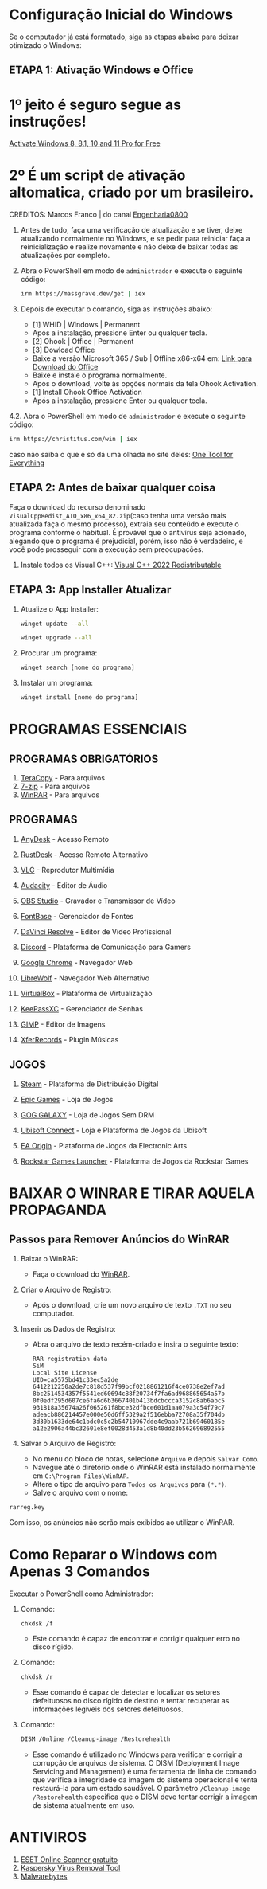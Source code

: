 # Configuração Inicial do Windows

Se o computador já está formatado, siga as etapas abaixo para deixar otimizado o Windows:

## ETAPA 1: Ativação Windows e Office
# 1º jeito é seguro segue as instruções!
[Activate Windows 8, 8.1, 10 and 11 Pro for Free](https://gist.github.com/Minionguyjpro/d913b3931e844ad8ad9a758a4aca4b63)

# 2º É um script de ativação altomatica, criado por um brasileiro. 

CREDITOS: Marcos Franco | do canal [Engenharia0800](https://www.youtube.com/@engenharia0800)

1. Antes de tudo, faça uma verificação de atualização e se tiver, deixe atualizando normalmente no Windows, e se pedir para reiniciar faça a reinicialização e realize novamente e não deixe de baixar todas as atualizações por completo.

3. Abra o PowerShell em modo de `administrador` e execute o seguinte código:
   
    ```bash
    irm https://massgrave.dev/get | iex
    ```
4. Depois de executar o comando, siga as instruções abaixo:
   - [1] WHID | Windows | Permanent
   - Após a instalação, pressione Enter ou qualquer tecla.
   - [2] Ohook | Office | Permanent
   - [3] Dowload Office
   - Baixe a versão Microsoft 365 / Sub | Offline x86-x64 em: [Link para Download do Office](https://gravesoft.dev/download_windows_office/office_c2r_links/#portuguese-brazil-pt-br)
   - Baixe e instale o programa normalmente.
   - Após o download, volte às opções normais da tela Ohook Activation.
   - [1] Install Ohook Office Activation
   - Após a instalação, pressione Enter ou qualquer tecla.
   
4.2. Abra o PowerShell em modo de `administrador` e execute o seguinte código:
   ```bash
   irm https://christitus.com/win | iex
   ```
caso não saiba o que é só dá uma olhada no site deles: [One Tool for Everything](https://christitus.com/one-tool-for-everything/)

## ETAPA 2: Antes de baixar qualquer coisa

Faça o download do recurso denominado `VisualCppRedist_AIO_x86_x64_82.zip`(caso tenha uma versão mais atualizada faça o mesmo processo), extraia seu conteúdo e execute o programa conforme o habitual. É provável que o antivírus seja acionado, alegando que o programa é prejudicial, porém, isso não é verdadeiro, e você pode prosseguir com a execução sem preocupações.

1. Instale todos os Visual C++: [Visual C++ 2022 Redistributable](https://github.com/abbodi1406/vcredist/releases)

## ETAPA 3: App Installer Atualizar

1. Atualize o App Installer:

   ```bash
   winget update --all
   ```
   
   ```bash
   winget upgrade --all
   ```

2. Procurar um programa:

   ```bash
   winget search [nome do programa]
   ```

3. Instalar um programa:

   ```bash
   winget install [nome do programa]
   ```

# PROGRAMAS ESSENCIAIS

## PROGRAMAS OBRIGATÓRIOS
1. [TeraCopy](https://www.codesector.com/teracopy) - Para arquivos
2. [7-zip](https://www.7-zip.org/) - Para arquivos
3. [WinRAR](https://www.win-rar.com/) - Para arquivos

## PROGRAMAS
1. [AnyDesk](https://anydesk.com/pt) - Acesso Remoto

2. [RustDesk](https://rustdesk.com/) - Acesso Remoto Alternativo

3. [VLC](https://www.videolan.org/vlc/index.html) - Reprodutor Multimídia

4. [Audacity](https://www.audacityteam.org/) - Editor de Áudio

5. [OBS Studio](https://obsproject.com/) - Gravador e Transmissor de Vídeo

6. [FontBase](https://fontba.se/) - Gerenciador de Fontes

7. [DaVinci Resolve](https://www.blackmagicdesign.com/products/davinciresolve/) - Editor de Vídeo Profissional

8. [Discord](https://discord.com/) - Plataforma de Comunicação para Gamers

9. [Google Chrome](https://www.google.com/intl/pt-BR/chrome/) - Navegador Web

10. [LibreWolf](https://librewolf-community.gitlab.io/) - Navegador Web Alternativo

11. [VirtualBox](https://www.virtualbox.org/) - Plataforma de Virtualização

12. [KeePassXC](https://keepassxc.org/) - Gerenciador de Senhas

13. [GIMP](https://www.gimp.org/) - Editor de Imagens

14. [XferRecords](https://xferrecords.com/) - Plugin Músicas

## JOGOS

1. [Steam](https://store.steampowered.com/about/) - Plataforma de Distribuição Digital

2. [Epic Games](https://www.epicgames.com/store/en-US/) - Loja de Jogos

3. [GOG GALAXY](https://www.gog.com/galaxy) - Loja de Jogos Sem DRM

4. [Ubisoft Connect](https://www.ubisoft.com/pt-br/game/ubisoft-connect) - Loja e Plataforma de Jogos da Ubisoft

5. [EA Origin](https://www.origin.com/) - Plataforma de Jogos da Electronic Arts

6. [Rockstar Games Launcher](https://www.rockstargames.com/rockstargameslauncher) - Plataforma de Jogos da Rockstar Games

# BAIXAR O WINRAR E TIRAR AQUELA PROPAGANDA

## Passos para Remover Anúncios do WinRAR

1. Baixar o WinRAR:
   - Faça o download do [WinRAR](https://www.win-rar.com/).

2. Criar o Arquivo de Registro:
   - Após o download, crie um novo arquivo de texto `.TXT` no seu computador.

3. Inserir os Dados de Registro:
   - Abra o arquivo de texto recém-criado e insira o seguinte texto:

     ```text
     RAR registration data
     SiM
     Local Site License
     UID=ca5575bd41c33ec5a2de
     6412212250a2de7c818d537f99bcf0218861216f4ce0738e2ef7ad
     8bc2514534357f5541ed60694c88f20734f7fa6ad968865654a57b
     0f0edf295d607ce6fa6d6b3667401b413bdcbccca3152c8ab6abc5
     931818a35674a26f065261f8bce32dfbce601d1aa079a3c54f79c7
     adeacb886214457e000e50d6ff5329a2f516ebba72708a35f704db
     3d30b1633de64c1bdc0c5c2b54710967dde4c9aab721b69460185e
     a12e2906a44bc32601e8ef0028d453a1d8b40dd23b562696892555
     ```

4. Salvar o Arquivo de Registro:
   - No menu do bloco de notas, selecione `Arquivo` e depois `Salvar Como`.
   - Navegue até o diretório onde o WinRAR está instalado normalmente em `C:\Program Files\WinRAR`.
   - Altere o tipo de arquivo para `Todos os Arquivos` para `(*.*)`.
   - Salve o arquivo com o nome:

```bash
rarreg.key
```

Com isso, os anúncios não serão mais exibidos ao utilizar o WinRAR.

# Como Reparar o Windows com Apenas 3 Comandos

Executar o PowerShell como Administrador:

1. Comando:
   
   ```bash
   chkdsk /f
   ```
   - Este comando é capaz de encontrar e corrigir qualquer erro no disco rígido.

3. Comando:
   
   ```bash
   chkdsk /r
   ```
   - Esse comando é capaz de detectar e localizar os setores defeituosos no disco rígido de destino e tentar recuperar as informações legíveis dos setores defeituosos.

5. Comando:
   
   ```bash
   DISM /Online /Cleanup-image /Restorehealth
   ```
   - Esse comando é utilizado no Windows para verificar e corrigir a corrupção de arquivos de sistema. O DISM (Deployment Image Servicing and Management) é uma ferramenta de linha de comando que verifica a integridade da imagem do sistema operacional e tenta restaurá-la para um estado saudável. O parâmetro `/Cleanup-image /Restorehealth` especifica que o DISM deve tentar corrigir a imagem de sistema atualmente em uso.
  
# ANTIVIROS

1. [ESET Online Scanner gratuito](https://www.eset.com/)
2. [Kaspersky Virus Removal Tool](https://www.kaspersky.com/downloads/free-virus-removal-tool)
3. [Malwarebytes](https://br.malwarebytes.com)
